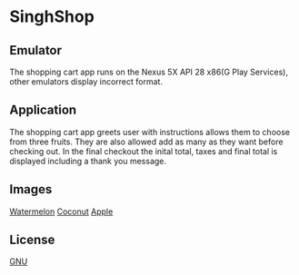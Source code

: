 # SinghShop

## Emulator

The shopping cart app runs on the Nexus 5X API 28 x86(G Play Services), other
emulators display incorrect format.


## Application

The shopping cart app greets user with instructions allows them to choose 
from three fruits. They are also allowed add as many as they want before
checking out. In the final checkout the inital total, taxes and final total is
displayed including a thank you message.

## Images
[Watermelon](http://www.aspirandi.it/index.php/en/top-gun-en/)
[Coconut](https://www.gettyimages.ca/photos/coconut?sort=mostpopular&mediatype=photography&phrase=coconut)
[Apple](https://www.telemedaustria.at/cook-apples-groesster-beitrag-zur-menschheit-wird-im-gesundheitsbereich-liegen-1)

## License
[GNU](https://www.gnu.org/licenses/why-not-lgpl.html)
